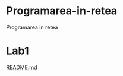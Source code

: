 # Programarea-in-retea
Programarea in retea

# Lab1
[README.md](https://github.com/emptyshell/Programarea-in-retea/lab1/README.md)
